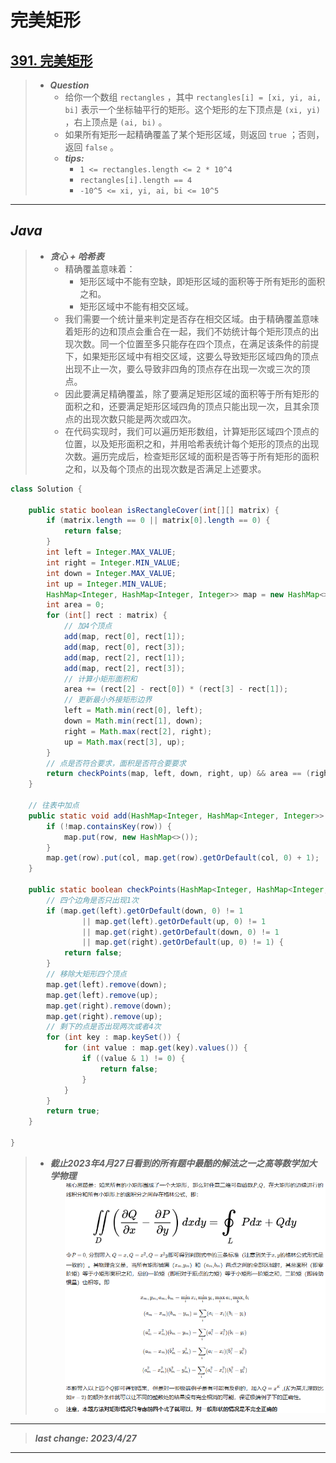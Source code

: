 # 完美矩形

## [391. 完美矩形](https://leetcode.cn/problems/perfect-rectangle/)

> - ***Question***
>   - 给你一个数组 `rectangles` ，其中 `rectangles[i] = [xi, yi, ai, bi]` 表示一个坐标轴平行的矩形。这个矩形的左下顶点是 `(xi, yi)` ，右上顶点是 `(ai, bi)` 。
>   - 如果所有矩形一起精确覆盖了某个矩形区域，则返回 `true` ；否则，返回 `false` 。
>   - ***tips:***
>     - `1 <= rectangles.length <= 2 * 10^4`
>     - `rectangles[i].length == 4`
>     - `-10^5 <= xi, yi, ai, bi <= 10^5`

---

## *Java*

> - ***贪心 + 哈希表***
>   - 精确覆盖意味着：
>     - 矩形区域中不能有空缺，即矩形区域的面积等于所有矩形的面积之和。
>     - 矩形区域中不能有相交区域。
>   - 我们需要一个统计量来判定是否存在相交区域。由于精确覆盖意味着矩形的边和顶点会重合在一起，我们不妨统计每个矩形顶点的出现次数。同一个位置至多只能存在四个顶点，在满足该条件的前提下，如果矩形区域中有相交区域，这要么导致矩形区域四角的顶点出现不止一次，要么导致非四角的顶点存在出现一次或三次的顶点。
>   - 因此要满足精确覆盖，除了要满足矩形区域的面积等于所有矩形的面积之和，还要满足矩形区域四角的顶点只能出现一次，且其余顶点的出现次数只能是两次或四次。
>   - 在代码实现时，我们可以遍历矩形数组，计算矩形区域四个顶点的位置，以及矩形面积之和，并用哈希表统计每个矩形的顶点的出现次数。遍历完成后，检查矩形区域的面积是否等于所有矩形的面积之和，以及每个顶点的出现次数是否满足上述要求。

```java
class Solution {
    
    public static boolean isRectangleCover(int[][] matrix) {
        if (matrix.length == 0 || matrix[0].length == 0) {
            return false;
        }
        int left = Integer.MAX_VALUE;
        int right = Integer.MIN_VALUE;
        int down = Integer.MAX_VALUE;
        int up = Integer.MIN_VALUE;
        HashMap<Integer, HashMap<Integer, Integer>> map = new HashMap<>();
        int area = 0;
        for (int[] rect : matrix) {
            // 加4个顶点
            add(map, rect[0], rect[1]);
            add(map, rect[0], rect[3]);
            add(map, rect[2], rect[1]);
            add(map, rect[2], rect[3]);
            // 计算小矩形面积和
            area += (rect[2] - rect[0]) * (rect[3] - rect[1]);
            // 更新最小外接矩形边界
            left = Math.min(rect[0], left);
            down = Math.min(rect[1], down);
            right = Math.max(rect[2], right);
            up = Math.max(rect[3], up);
        }
        // 点是否符合要求，面积是否符合要要求
        return checkPoints(map, left, down, right, up) && area == (right - left) * (up - down);
    }
    
    // 往表中加点
    public static void add(HashMap<Integer, HashMap<Integer, Integer>> map, int row, int col) {
        if (!map.containsKey(row)) {
            map.put(row, new HashMap<>());
        }
        map.get(row).put(col, map.get(row).getOrDefault(col, 0) + 1);
    }
    
    public static boolean checkPoints(HashMap<Integer, HashMap<Integer, Integer>> map, int left, int down, int right, int up) {
        // 四个边角是否只出现1次
        if (map.get(left).getOrDefault(down, 0) != 1
                || map.get(left).getOrDefault(up, 0) != 1
                || map.get(right).getOrDefault(down, 0) != 1
                || map.get(right).getOrDefault(up, 0) != 1) {
            return false;
        }
        // 移除大矩形四个顶点
        map.get(left).remove(down);
        map.get(left).remove(up);
        map.get(right).remove(down);
        map.get(right).remove(up);
        // 剩下的点是否出现两次或者4次
        for (int key : map.keySet()) {
            for (int value : map.get(key).values()) {
                if ((value & 1) != 0) {
                    return false;
                }
            }
        }
        return true;
    }
    
}
```

> - ***截止2023年4月27日看到的所有题中最酷的解法之一之高等数学加大学物理***
>   - ![images](images/完美矩形.png)

---

> ***last change: 2023/4/27***

---
